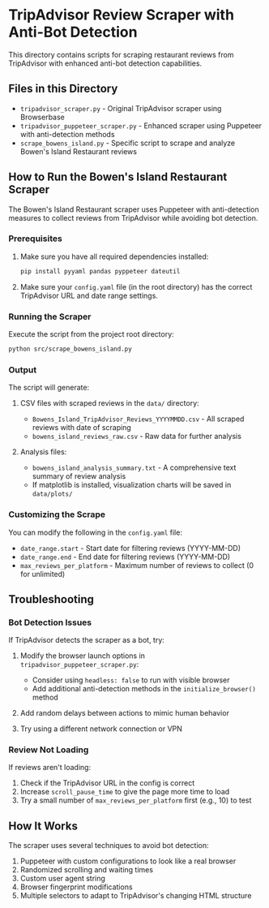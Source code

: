 # TripAdvisor Review Scraper with Anti-Bot Detection

This directory contains scripts for scraping restaurant reviews from TripAdvisor with enhanced anti-bot detection capabilities.

## Files in this Directory

- `tripadvisor_scraper.py` - Original TripAdvisor scraper using Browserbase
- `tripadvisor_puppeteer_scraper.py` - Enhanced scraper using Puppeteer with anti-detection methods
- `scrape_bowens_island.py` - Specific script to scrape and analyze Bowen's Island Restaurant reviews

## How to Run the Bowen's Island Restaurant Scraper

The Bowen's Island Restaurant scraper uses Puppeteer with anti-detection measures to collect reviews from TripAdvisor while avoiding bot detection.

### Prerequisites

1. Make sure you have all required dependencies installed:
   ```bash
   pip install pyyaml pandas pyppeteer dateutil
   ```

2. Make sure your `config.yaml` file (in the root directory) has the correct TripAdvisor URL and date range settings.

### Running the Scraper

Execute the script from the project root directory:

```bash
python src/scrape_bowens_island.py
```

### Output

The script will generate:

1. CSV files with scraped reviews in the `data/` directory:
   - `Bowens_Island_TripAdvisor_Reviews_YYYYMMDD.csv` - All scraped reviews with date of scraping
   - `bowens_island_reviews_raw.csv` - Raw data for further analysis

2. Analysis files:
   - `bowens_island_analysis_summary.txt` - A comprehensive text summary of review analysis
   - If matplotlib is installed, visualization charts will be saved in `data/plots/`

### Customizing the Scrape

You can modify the following in the `config.yaml` file:

- `date_range.start` - Start date for filtering reviews (YYYY-MM-DD)
- `date_range.end` - End date for filtering reviews (YYYY-MM-DD)
- `max_reviews_per_platform` - Maximum number of reviews to collect (0 for unlimited)

## Troubleshooting

### Bot Detection Issues

If TripAdvisor detects the scraper as a bot, try:

1. Modify the browser launch options in `tripadvisor_puppeteer_scraper.py`:
   - Consider using `headless: false` to run with visible browser
   - Add additional anti-detection methods in the `initialize_browser()` method

2. Add random delays between actions to mimic human behavior

3. Try using a different network connection or VPN

### Review Not Loading

If reviews aren't loading:

1. Check if the TripAdvisor URL in the config is correct
2. Increase `scroll_pause_time` to give the page more time to load
3. Try a small number of `max_reviews_per_platform` first (e.g., 10) to test

## How It Works

The scraper uses several techniques to avoid bot detection:

1. Puppeteer with custom configurations to look like a real browser
2. Randomized scrolling and waiting times
3. Custom user agent string
4. Browser fingerprint modifications
5. Multiple selectors to adapt to TripAdvisor's changing HTML structure
